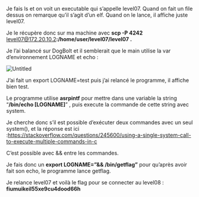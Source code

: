 Je fais ls et on voit un executable qui s’appelle level07. Quand on fait un file dessus on remarque qu’il s’agit d’un elf. Quand on le lance, il affiche juste level07.

Je le récupère donc sur ma machine avec **scp -P 4242** [level07@172.20.10.2](mailto:level06@172.20.10.2)**:/home/user/level07/level07 .**

Je l’ai balancé sur DogBolt et il semblerait que le main utilise la var d’environnement LOGNAME et echo :

![Untitled](https://prod-files-secure.s3.us-west-2.amazonaws.com/16ad7c51-07e0-4d87-aa46-423fe70c1477/871dbbae-b01d-4fb9-9b82-21aaf36d8267/Untitled.png)

J’ai fait un export LOGNAME=test puis j’ai relancé le programme, il affiche bien test. 

Le programme utilise **asrpintf** pour mettre dans une variable la string “**/bin/echo [LOGNAME]**” , puis execute la commande de cette string avec system.

Je cherche donc s’il est possible d’exécuter deux commandes avec un seul system(), et la réponse est ici :https://stackoverflow.com/questions/245600/using-a-single-system-call-to-execute-multiple-commands-in-c

C’est possible avec && entre les commandes.

Je fais donc un **export LOGNAME=”&& /bin/getflag”** pour qu’après avoir fait son echo, le programme lance getflag.

Je relance level07 et voilà le flag pour se connecter au level08 : **fiumuikeil55xe9cu4dood66h**